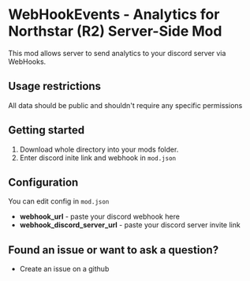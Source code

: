 # WebHookEvents - Analytics for Northstar (R2) Server-Side Mod
This mod allows server to send analytics to your discord server via WebHooks.

## Usage restrictions
All data should be public and shouldn't require any specific permissions

## Getting started
1. Download whole directory into your mods folder.
2. Enter discord inite link and webhook in `mod.json`

## Configuration
You can edit config in `mod.json`
* **webhook_url** - paste your discord webhook here
* **webhook_discord_server_url** - paste your discord server invite link

## Found an issue or want to ask a question?
* Create an issue on a github
